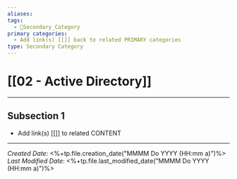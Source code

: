 ```yaml
---
aliases: 
tags:
  - 🥈Secondary_Category
primary categories:
  - Add link(s) [[]] back to related PRIMARY categories
type: Secondary Category
---
```

# [[02 - Active Directory]]

***

## Subsection 1

* Add link(s) [[]] to related CONTENT

***

*Created Date*: <%+tp.file.creation_date("MMMM Do YYYY (HH:mm a)")%>  
*Last Modified Date*: <%+tp.file.last_modified_date("MMMM Do YYYY (HH:mm a)")%>
